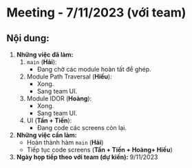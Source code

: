 # Meeting - 7/11/2023 (với team)
## Nội dung:
1. **Những việc đã làm:**
    1. `main` (**Hải**):
        - Đang chờ các module hoàn tất để ghép. 
    2. Module Path Traversal (**Hiếu**):
        - Xong.
        - Sang team UI.
    3. Module IDOR (**Hoàng**):
        - Xong.
        - Sang team UI.
    4. UI (**Tấn + Tiến**):
        - Đang code các screens còn lại.
2. **Những việc cần làm:**
    - Hoàn thành hàm `main` (**Hải**)
    - Tiếp tục code screens (**Tấn + Tiến + Hoàng+ Hiếu**)
3. **Ngày họp tiếp theo với team (dự kiến):** 9/11/2023
